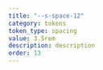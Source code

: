 ```yaml
---
title: "--s-space-12"
category: tokens
token_type: spacing
value: 3.5rem
description: description
order: 13
---
```

